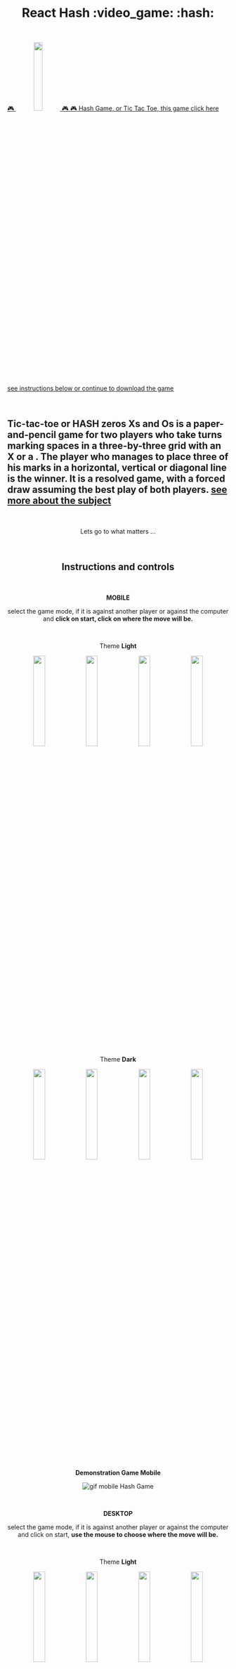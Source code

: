 <h1 align="center"> React Hash :video_game: :hash:</h1><br/>


<a align="center" href="j0se-luiz.github.io/react-hash/" target="_blank"> :video_game:  <img  width="20%" src="public/logo.png" /> :video_game: :video_game: Hash Game, or Tic Tac Toe, this game click here see instructions below or continue to download the game
</a>

<br/>

## **Tic-tac-toe** or **HASH** zeros Xs and Os is a paper-and-pencil game for two players who take turns marking spaces in a three-by-three grid with an X or a . The player who manages to place three of his marks in a horizontal, vertical or diagonal line is the winner. It is a resolved game, with a forced draw assuming the best play of both players. [see more about the subject](https://en.wikipedia.org/wiki/Tic-tac-toe#Strategy)

<br>


<p align="center">Lets go to what matters ...</p>
<br/>

<h2 align="center"><strong> Instructions and controls</strong></h2>

<br/>

<P align="center"><strong> MOBILE </strong></P>

<p align="center">select the game mode, if it is against another player or against the computer and <strong> click on start, click on where the move will be. </strong></p><br/>

<p align="center">Theme <strong>Light</strong></p>

<section align="center">
<img  width="23%" src="public/img/png/1-light-mobile.png" />
<img  width="23%" src="public/img/png/2-light-mobile.png" />
<img  width="23%" src="public/img/png/3-light-mobile.png" />
<img  width="23%" src="public/img/png/4-light-mobile.png" />

<p align="center">Theme <strong>Dark</strong></p>

<img  width="23%" src="public/img/png/1-dark-mobile.png" />
<img  width="23%" src="public/img/png/2-dark-mobile.png" />
<img  width="23%" src="public/img/png/3-dark-mobile.png" />
<img  width="23%" src="public/img/png/4-dark-mobile.png" />

<p align="center"><strong>Demonstration Game Mobile</strong></p>

![gif mobile Hash Game](public/img/gif/hash-mobile.gif)

</section><br/>

<P align="center"><strong> DESKTOP </strong></P>

<p align="center">select the game mode, if it is against another player or against the computer and click on start, <strong> use the mouse to choose where the move will be. </strong></p><br/>

<p align="center">Theme <strong>Light</strong></p>

<section align="center">
<img  width="23%" src="public/img/png/1-light-desktop.png" />
<img  width="23%" src="public/img/png/2-light-desktop.png" />
<img  width="23%" src="public/img/png/3-light-desktop.png" />
<img  width="23%" src="public/img/png/4-light-desktop.png" />

<p align="center">Theme <strong>Dark</strong></p>

<img  width="23%" src="public/img/png/1-dark-desktop.png" />
<img  width="23%" src="public/img/png/2-dark-desktop.png" />
<img  width="23%" src="public/img/png/3-dark-desktop.png" />
<img  width="23%" src="public/img/png/4-dark-desktop.png" />

<p align="center"><strong>Demonstration Game Desktop</strong></p>

![gif desktop Hash Game](public/img/gif/hash-desktop.gif)

</section> 

<br/>

## these were the technologies/methodology/framework used to build this tic-tac-toe/hash.
<br/>
<a href="https://atomicdesign.bradfrost.com/chapter-2/"> <img src="https://atomicdesign.bradfrost.com/images/content/atomic-design-abstract-concrete.png" width="100" height="50">
</a>
<br/>

 used **Atomic Design Methodology** to organize the components 
 <br/>
 <br/>

 [![React](https://img.shields.io/badge/react-%2320232a.svg?style=for-the-badge&logo=react&logoColor=%2361DAFB)](https://pt-br.reactjs.org/docs/getting-started.html)
<br/>
I used **React**
<br/>
<br/>

[![NPM](https://img.shields.io/badge/NPM-%23000000.svg?style=for-the-badge&logo=npm&logoColor=white)](https://docs.npmjs.com/cli/v7/commands/npm-install)
<br/>
made with **NPM**
<br/>
<br/>


[![TypeScript](https://img.shields.io/badge/typescript-%23007ACC.svg?style=for-the-badge&logo=typescript&logoColor=white)](https://www.typescriptlang.org/docs/)
<br/>
the project was all typed with **Icript**
<br/>
<br/>

[![Styled Components](https://img.shields.io/badge/styled--components-DB7093?style=for-the-badge&logo=styled-components&logoColor=white)](https://styled-components.com/)
<br/>
for the styling of the components and the page I used **Styled Components**
<br/>
<br/>

[![React Router](https://img.shields.io/badge/React_Router-CA4245?style=for-the-badge&logo=react-router&logoColor=white)](https://reactrouter.com/docs/en/v6/getting-started/installation)
<br/>
I used **React Router** for the routes
<br/>
<br/>


<a href="https://nostalgic-css.github.io/NES.css/"> <img src="https://user-images.githubusercontent.com/5305599/49061716-da649680-f254-11e8-9a89-d95a7407ec6a.png" width="100" height="50">
</a>
<br/>
I used the **NES.css** framework for some styles and some animations
 <br/>
 <br/>

## **Installation**

Look for the folder where you want to place the game, open a terminal tab and type this command below to clone the project, follow the rest of the guidelines to play on your computer

```bash
git clone https://github.com/J0se-Luiz/react-hash.git
```

After the game `react-hash` has been downloaded enter the following commands

```bash
 cd react-hash
 npm install
```

All set, now to play just type the following command

```bash
npm start
```
<br/>

---
<br/>
<br/>
<br/>


## have fun i hope you like it! = )